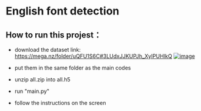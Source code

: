 # English font detection


## How to run this projest：
* download the dataset link: https://mega.nz/folder/uQFU1S6C#3LUdxJJKUPJh_XylPUHlkQ
[![image](https://www.linkpicture.com/q/Snipaste_2023-01-15_09-00-51.png)](https://www.linkpicture.com/view.php?img=LPic63c350ba1ec681539991574)

* put them in the same folder as the main codes
* unzip all.zip into all.h5
* run "main.py"
* follow the instructions on the screen
